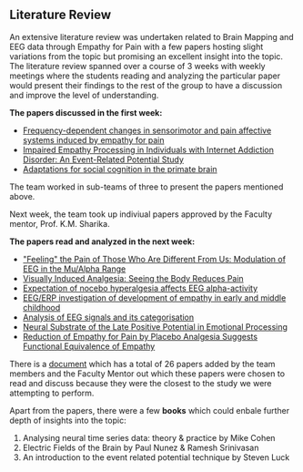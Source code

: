 ## Literature Review

An extensive literature review was undertaken related to Brain Mapping and EEG data through Empathy for Pain with a few papers hosting slight variations from the topic but promising an excellent insight into the topic. The literature review spanned over a course of 3 weeks with weekly meetings where the students reading and analyzing the particular paper would present their findings to the rest of the group to have a discussion and improve the level of understanding.

**The papers discussed in the first week:**
* [Frequency-dependent changes in sensorimotor and pain affective systems induced by empathy for pain](https://www.researchgate.net/publication/317255692_Frequency-dependent_changes_in_sensorimotor_and_pain_affective_systems_induced_by_empathy_for_pain)
* [Impaired Empathy Processing in Individuals with Internet Addiction Disorder: An Event-Related Potential Study](https://www.researchgate.net/publication/320297873_Impaired_Empathy_Processing_in_Individuals_with_Internet_Addiction_Disorder_An_Event-Related_Potential_Study)
* [Adaptations for social cognition in the primate brain](https://www.researchgate.net/publication/290455080_Adaptations_for_social_cognition_in_the_primate_brain)

The team worked in sub-teams of three to present the papers mentioned above.

Next week, the team took up indiviual papers approved by the Faculty mentor, Prof. K.M. Sharika.

**The papers read and analyzed in the next week:**
* ["Feeling" the Pain of Those Who Are Different From Us: Modulation of EEG in the Mu/Alpha Range](https://pubmed.ncbi.nlm.nih.gov/21098810/)
* [Visually Induced Analgesia: Seeing the Body Reduces Pain](https://www.jneurosci.org/content/jneuro/29/39/12125.full.pdf)
* [Expectation of nocebo hyperalgesia affects EEG alpha-activity](https://www.sciencedirect.com/science/article/abs/pii/S0167876016306845)
* [EEG/ERP investigation of development of empathy in early and middle childhood](https://www.sciencedirect.com/science/article/pii/S1878929314000632)
* [Analysis of EEG signals and its categorisation](https://www.sciencedirect.com/science/article/pii/S1877705812022114)
* [Neural Substrate of the Late Positive Potential in Emotional Processing](https://www.jneurosci.org/content/jneuro/32/42/14563.full.pdf)
* [Reduction of Empathy for Pain by Placebo Analgesia Suggests Functional Equivalence of Empathy](https://www.jneurosci.org/content/jneuro/35/23/8938.full.pdf)

There is a [document](https://docs.google.com/document/d/1zqA7_O772D06AgPgVY6tMgUacFx27Q-wrb0ONXIboVo/edit?usp=sharing) which has a total of 26 papers added by the team members and the Faculty Mentor out which these papers were chosen to read and discuss because they were the closest to the study we were attempting to perform.

Apart from the papers, there were a few **books** which could enbale further depth of insights into the topic:
1. Analysing neural time series data: theory & practice by Mike Cohen
2. Electric Fields of the Brain by Paul Nunez & Ramesh Srinivasan
3. An introduction to the event related potential technique by Steven Luck
